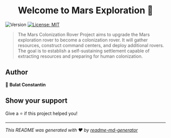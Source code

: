 <h1 align="center">Welcome to Mars Exploration 👋</h1>
<p>
  <img alt="Version" src="https://img.shields.io/badge/version-1.0.0-blue.svg?cacheSeconds=2592000" />
  <a href="#" target="_blank">
    <img alt="License: MIT" src="https://img.shields.io/badge/License-MIT-yellow.svg" />
  </a>
</p>

> The Mars Colonization Rover Project aims to upgrade the Mars exploration rover to become a colonization rover. It will gather resources, construct command centers, and deploy additional rovers. The goal is to establish a self-sustaining settlement capable of extracting resources and preparing for human colonization.

## Author

👤 **Bulat Constantin**


## Show your support

Give a ⭐️ if this project helped you!

***
_This README was generated with ❤️ by [readme-md-generator](https://github.com/kefranabg/readme-md-generator)_